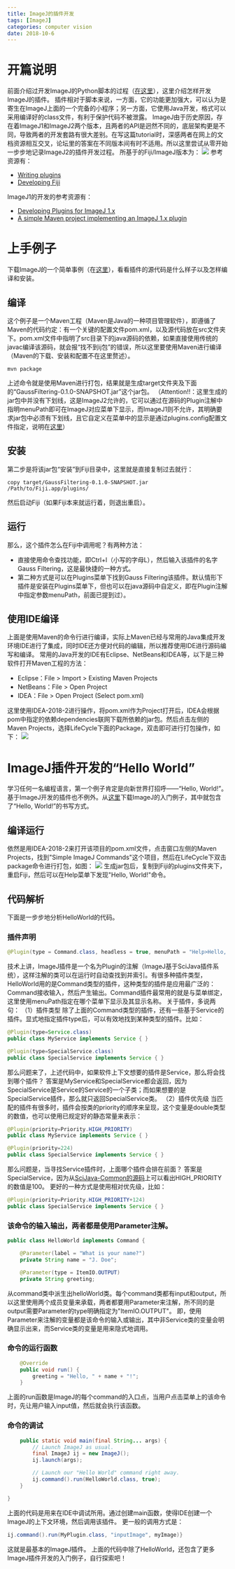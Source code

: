 ```yaml
---
title: ImageJ的插件开发
tags: [ImageJ]
categories: computer vision
date: 2018-10-6
---
```


# 开篇说明
前面介绍过开发ImageJ的Python脚本的过程（[在这里](http://qixinbo.info/2018/09/15/imagej-python/)），这里介绍怎样开发ImageJ的插件。
插件相对于脚本来说，一方面，它的功能更加强大，可以认为是寄生在ImageJ上面的一个完备的小程序；另一方面，它使用Java开发，格式可以采用编译好的class文件，有利于保护代码不被泄露。
ImageJ由于历史原因，存在着ImageJ1和ImageJ2两个版本，且两者的API是迥然不同的，底层架构更是不同，导致两者的开发套路有很大差别。在写这篇tutorial时，深感两者在网上的文档资源相互交叉，论坛里的答案在不同版本间有时不适用。所以这里尝试从零开始一步步地记录ImageJ2的插件开发过程。
所基于的Fiji/ImageJ版本为：
![](https://ws1.sinaimg.cn/large/0072Lfvtly1fvylcrof71j30bg095wff.jpg)
参考资源有：
- [Writing plugins](https://imagej.net/Writing_plugins)
- [Developing Fiji](https://imagej.net/Developing_Fiji)

ImageJ1的开发的参考资源有：
- [Developing Plugins for ImageJ 1.x](https://imagej.net/Developing_Plugins_for_ImageJ_1.x)
- [A simple Maven project implementing an ImageJ 1.x plugin](https://github.com/imagej/example-legacy-plugin/)

# 上手例子
下载ImageJ的一个简单事例（在[这里](https://github.com/imagej/example-imagej-command)），看看插件的源代码是什么样子以及怎样编译和安装。
## 编译
这个例子是一个Maven工程（Maven是Java的一种项目管理软件），即遵循了Maven的代码约定：有一个关键的配置文件pom.xml，以及源代码放在src文件夹下。pom.xml文件中指明了src目录下的java源码的依赖，如果直接使用传统的javac编译该源码，就会报“找不到ij包”的错误，所以这里要使用Maven进行编译（Maven的下载、安装和配置不在这里赘述）。
```shell
mvn package
```
上述命令就是使用Maven进行打包，结果就是生成target文件夹及下面的“GaussFiltering-0.1.0-SNAPSHOT.jar”这个jar包。
（Attention!!：这里生成的jar包中并没有下划线，这是ImageJ2允许的，它可以通过在源码的Plugin注解中指明menuPath即可在ImageJ对应菜单下显示，而ImageJ1则不允许，其明确要求jar包中必须有下划线，且它自定义在菜单中的显示是通过plugins.config配置文件指定，说明在[这里](https://imagej.net/Description_of_ImageJ%27s_plugin_architecture)）
## 安装
第二步是将该jar包“安装”到Fiji目录中，这里就是直接复制过去就行：
```shell
copy target/GaussFiltering-0.1.0-SNAPSHOT.jar /Path/to/Fiji.app/plugins/
```
然后启动Fiji（如果Fiji本来就运行着，则退出重启）。
## 运行
那么，这个插件怎么在Fiji中调用呢？有两种方法：
- 直接使用命令查找功能，即Ctrl+l（小写的字母L），然后输入该插件的名字Gauss Filtering，这是最快捷的一种方式。
- 第二种方式是可以在Plugins菜单下找到Gauss Filtering该插件。默认情形下插件是安装在Plugins菜单下，但也可以在java源码中自定义，即在Plugin注解中指定参数menuPath，前面已提到过）。

## 使用IDE编译
上面是使用Maven的命令行进行编译，实际上Maven已经与常用的Java集成开发环境IDE进行了集成，同时IDE还方便对代码的编辑，所以推荐使用IDE进行源码编写和编译。
常用的Java开发的IDE有Eclipse、NetBeans和IDEA等，以下是三种软件打开Maven工程的方法：
- Eclipse：File > Import > Existing Maven Projects
- NetBeans：File > Open Project
- IDEA：File > Open Project (Select pom.xml)

这里使用IDEA-2018-2进行操作，将pom.xml作为Project打开后，IDEA会根据pom中指定的依赖dependencies联网下载所依赖的jar包。然后点击左侧的Maven Projects，选择LifeCycle下面的Package，双击即可进行打包操作，如下：
![](https://ws1.sinaimg.cn/large/0072Lfvtly1fvyiyh836ej30lb0g9my8.jpg)

# ImageJ插件开发的“Hello World”
学习任何一名编程语言，第一个例子肯定是向新世界打招呼——“Hello, World!”。基于ImageJ开发的插件也不例外。从[这里](https://github.com/imagej/tutorials/)下载ImageJ的入门例子，其中就包含了“Hello, World!”的书写方式。
## 编译运行
依然是用IDEA-2018-2来打开该项目的pom.xml文件，点击窗口左侧的Maven Projects，找到"Simple ImageJ Commands"这个项目，然后在LifeCycle下双击package命令进行打包，如图：
![](https://ws1.sinaimg.cn/large/0072Lfvtly1fvym64ybm2j31hc0suk0s.jpg)
生成jar包后，复制到Fiji的plugins文件夹下，重启Fiji，然后可以在Help菜单下发现"Hello, World!"命令。
## 代码解析
下面是一步步地分析HelloWorld的代码。
### 插件声明
```java
@Plugin(type = Command.class, headless = true, menuPath = "Help>Hello, World!")
```
技术上讲，ImageJ插件是一个名为Plugin的注解（ImageJ基于SciJava插件系统），这样注解的类可以在运行时自动查找到并索引。有很多种插件类型，HelloWorld用的是Command类型的插件，这种类型的插件是应用最广泛的：Command接收输入，然后产生输出。Command插件最常用的就是与菜单绑定，这里使用menuPath指定在哪个菜单下显示及其显示名称。
关于插件，多说两句：
（1）插件类型
除了上面的Command类型的插件，还有一些基于Service的插件。显式地指定插件type后，可以有效地找到某种类型的插件。比如：
```java
@Plugin(type=Service.class)
public class MyService implements Service { }

@Plugin(type=SpecialService.class)
public class SpecialService implements Service { }
```
那么问题来了，上述代码中，如果软件上下文想要的插件是Service，那么将会找到哪个插件？
答案是MyService和SpecialService都会返回，因为SpecialService是Service的Service的一个子类；而如果想要的是SpecialService插件，那么就只返回SpecialService类。
（2）插件优先级
当匹配的插件有很多时，插件会按类的priority的顺序来呈现，这个变量是double类型的数值，也可以使用已规定好的静态常量来表示：
```java
@Plugin(priority=Priority.HIGH_PRIORITY)
public class MyService implements Service { }

@Plugin(priority=224)
public class SpecialService implements Service { }
```
那么问题是，当寻找Service插件时，上面哪个插件会排在前面？
答案是SpecialService，因为从[SciJava-Common的源码](https://github.com/scijava/scijava-common/blob/scijava-common-2.47.0/src/main/java/org/scijava/Priority.java)上可以看出HIGH_PRIORITY的数值是100。
更好的一种方式是使用相对优先级，比如：
```java
@Plugin(priority=Priority.HIGH_PRIORITY+124)
public class SpecialService implements Service { }
```
### 该命令的输入输出，两者都是使用Parameter注解。
```java
public class HelloWorld implements Command {

	@Parameter(label = "What is your name?")
	private String name = "J. Doe";

	@Parameter(type = ItemIO.OUTPUT)
	private String greeting;
```
从command类中派生出helloWorld类。每个command类都有input和output，所以这里使用两个成员变量来承载，两者都要用Parameter来注解，所不同的是output需要Parameter的type明确指定为"ItemIO.OUTPUT"。
即，使用Parameter来注解的变量都是该命令的输入或输出，其中非Service类的变量会明确显示出来，而Service类的变量是用来隐式地调用。

### 命令的运行函数
```java
	@Override
	public void run() {
		greeting = "Hello, " + name + "!";
	}
```
上面的run函数是ImageJ的每个command的入口点，当用户点击菜单上的该命令时，先让用户输入input值，然后就会执行该函数。

### 命令的调试
```java
	public static void main(final String... args) {
		// Launch ImageJ as usual.
		final ImageJ ij = new ImageJ();
		ij.launch(args);

		// Launch our "Hello World" command right away.
		ij.command().run(HelloWorld.class, true);
	}

}
```
上面的代码是用来在IDE中调试所用。通过创建main函数，使得IDE创建一个ImageJ的上下文环境，然后调用该插件。
更一般的调用方式是：
```java
ij.command().run(MyPlugin.class, "inputImage", myImage)}
```

这就是最基本的ImageJ插件。
上面的代码中除了HelloWorld，还包含了更多ImageJ插件开发的入门例子，自行探索吧！
